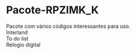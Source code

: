 # Pacote-RPZIMK_K
Pacote com vários códigos interessantes para uso.
<br>
Interland
<br>
To do list
<br>
Relogio digital
